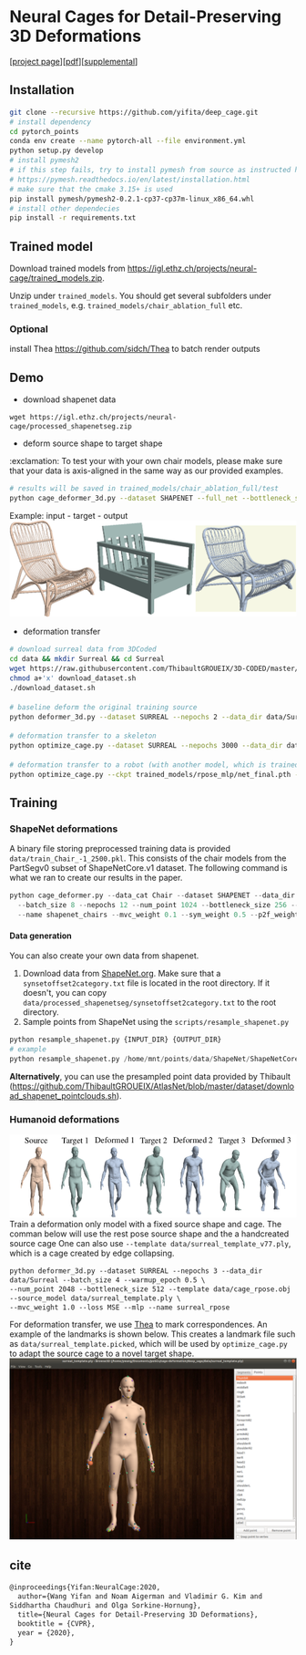 # Neural Cages for Detail-Preserving 3D Deformations
[[project page][project-page]][[pdf][pdf]][[supplemental][supp-pdf]]
## Installation
```bash
git clone --recursive https://github.com/yifita/deep_cage.git
# install dependency
cd pytorch_points
conda env create --name pytorch-all --file environment.yml
python setup.py develop
# install pymesh2
# if this step fails, try to install pymesh from source as instructed here
# https://pymesh.readthedocs.io/en/latest/installation.html
# make sure that the cmake 3.15+ is used
pip install pymesh/pymesh2-0.2.1-cp37-cp37m-linux_x86_64.whl
# install other dependecies
pip install -r requirements.txt
```
## Trained model
Download trained models from https://igl.ethz.ch/projects/neural-cage/trained_models.zip.

Unzip under `trained_models`. You should get several subfolders under `trained_models`, e.g. `trained_models/chair_ablation_full` etc.

### Optional
install Thea https://github.com/sidch/Thea to batch render outputs

## Demo
- download shapenet data
```
wget https://igl.ethz.ch/projects/neural-cage/processed_shapenetseg.zip
```
- deform source shape to target shape
<p class="callout warning">:exclamation: To test your with your own chair models, please make sure that your data is axis-aligned in the same way as our provided examples. </p>

```bash
# results will be saved in trained_models/chair_ablation_full/test
python cage_deformer_3d.py --dataset SHAPENET --full_net --bottleneck_size 256 --n_fold 2 --ckpt trained_models/chair_ablation_full/net_final.pth --target_model data/shapenet_target/**/*.obj  --source_model data/elaborated_chairs/throne_no_base.obj data/elaborated_chairs/Chaise_longue_noir_House_Doctor.ply --subdir fancy_chairs --phase test --is_poly
```
Example: input - target - output
![chair-example](trained_models/chair_ablation_full/fancy_chairs/renders/montage/Chaise_longue_noir_House_Doctor-92373022868b812fe9aa238b4bc8322e_model.png)

- deformation transfer
```bash
# download surreal data from 3DCoded
cd data && mkdir Surreal && cd Surreal
wget https://raw.githubusercontent.com/ThibaultGROUEIX/3D-CODED/master/data/download_dataset.sh
chmod a+'x' download_dataset.sh
./download_dataset.sh

# baseline deform the original training source
python deformer_3d.py --dataset SURREAL --nepochs 2 --data_dir data/Surreal --batch_size 1 --num_point 6890 --bottleneck_size 1024 --template data/cage_tpose.ply --source_model data/surreal_template_tpose.ply  --ckpt trained_models/tpose_atlas_b1024/net_final.pth --phase test

# deformation transfer to a skeleton
python optimize_cage.py --dataset SURREAL --nepochs 3000 --data_dir data/Surreal --num_point 6890 --bottleneck_size 1024 --clap_weight 0.05 --template data/cage_tpose.ply --model data/fancy_humanoid/Skeleton/skeleton_tpose.obj --subdir skeleton --source_model data/surreal_template_tpose.ply --ckpt trained_model/tpose_atlas_b1024/net_final.pth --lr 0.005 --is_poly

# deformation transfer to a robot (with another model, which is trained using resting pose instead of the tpose)
python optimize_cage.py --ckpt trained_models/rpose_mlp/net_final.pth --nepochs 8000 --mlp --num_point 6890 --phase test --dataset SURREAL --data_dir data/Surreal --model data/fancy_humanoid/robot.obj --subdir robot --source_model data/surreal_template.ply --clap_weight 0.1 --lr 0.0005 --template data/surreal_template_v77.ply
```

## Training
### ShapeNet deformations
A binary file storing preprocessed training data is provided `data/train_Chair_-1_2500.pkl`. This consists of the chair models from the  PartSegv0 subset of ShapeNetCore.v1 dataset.
The following command is what we ran to create our results in the paper.
```python
python cage_deformer.py --data_cat Chair --dataset SHAPENET --data_dir {ROOT_POINT_DIR} \
  --batch_size 8 --nepochs 12 --num_point 1024 --bottleneck_size 256 --n_fold 2 --loss CD \
  --name shapenet_chairs --mvc_weight 0.1 --sym_weight 0.5 --p2f_weight 0.1 --snormal_weight 0.1 --full_net
```
#### Data generation
You can also create your own data from shapenet.

1. Download data from [ShapeNet.org](https://www.shapenet.org/). Make sure that a `synsetoffset2category.txt` file is located in the root directory. If it doesn't, you can copy `data/processed_shapenetseg/synsetoffset2category.txt` to the root directory.
2. Sample points from ShapeNet using the `scripts/resample_shapenet.py`
  ```python
  python resample_shapenet.py {INPUT_DIR} {OUTPUT_DIR}
  # example
  python resample_shapenet.py /home/mnt/points/data/ShapeNet/ShapeNetCore.v2/04530566 /home/mnt/points/data/ShapeNet/ShapeNetCore.v2.5000p/
  ```
**Alternatively**, you can use the presampled point data provided by Thibault (https://github.com/ThibaultGROUEIX/AtlasNet/blob/master/dataset/download_shapenet_pointclouds.sh).

### Humanoid deformations
![surreal_deform_test](trained_models/rpose_mlp/deform_test.png)
Train a deformation only model with a fixed source shape and cage.
The comman below will use the rest pose source shape and the a handcreated source cage
One can also use `--template data/surreal_template_v77.ply`, which is a cage created by edge collapsing.
```
python deformer_3d.py --dataset SURREAL --nepochs 3 --data_dir data/Surreal --batch_size 4 --warmup_epoch 0.5 \
--num_point 2048 --bottleneck_size 512 --template data/cage_rpose.obj --source_model data/surreal_template.ply \
--mvc_weight 1.0 --loss MSE --mlp --name surreal_rpose
```

For deformation transfer, we use [Thea](https://github.com/sidch/Thea) to mark correspondences. An example of the landmarks is shown below.
This creates a landmark file such as `data/surreal_template.picked`, which will be used by `optimize_cage.py` to adapt the source cage to a novel target shape.
![deformation_transfer_corres](trained_models/rpose_mlp/thea_corr_example.png)

[project-page]: https://yifita.github.io/publication/deep_cage/
[pdf]: https://igl.ethz.ch/projects/neural-cage/06035.pdf
[arxiv-pdf]: https://arxiv.org/pdf/1912.06395.pdf
[supp-pdf]: https://igl.ethz.ch/projects/neural-cage/06035-supp.pdf

## cite
```
@inproceedings{Yifan:NeuralCage:2020,
  author={Wang Yifan and Noam Aigerman and Vladimir G. Kim and Siddhartha Chaudhuri and Olga Sorkine-Hornung},
  title={Neural Cages for Detail-Preserving 3D Deformations},
  booktitle = {CVPR},
  year = {2020},
}
```

